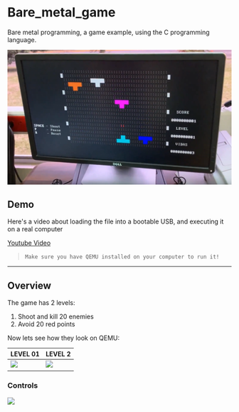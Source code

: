 # Bare_metal_game
Bare metal programming, a game example, using the C programming language.

<p align="center">
  <img src="Images/computer.png">
</p>

## Demo

Here's a video about loading the file into a bootable USB, and executing it on a real computer

[Youtube Video](https://www.youtube.com/watch?v=88PV7780HPg "Youtube Video")

>     Make sure you have QEMU installed on your computer to run it! 

__________________

## Overview

The game has 2 levels:

1. Shoot and kill 20 enemies
2. Avoid 20 red points


Now lets see how they look on QEMU:

LEVEL 01 | LEVEL 2 
------------ | ------------- 
<img src="Images/level04.png" width = "260"> | <img src="Images/level29.png" width = "260"> 

### Controls

<img src="Images/keyboard_img.png">
